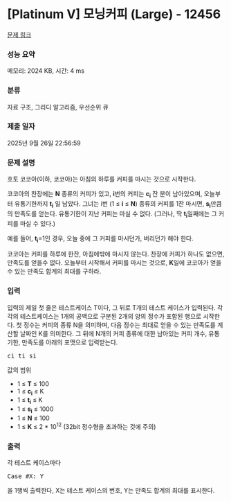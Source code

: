 # [Platinum V] 모닝커피 (Large) - 12456 

[문제 링크](https://www.acmicpc.net/problem/12456) 

### 성능 요약

메모리: 2024 KB, 시간: 4 ms

### 분류

자료 구조, 그리디 알고리즘, 우선순위 큐

### 제출 일자

2025년 9월 26일 22:56:59

### 문제 설명

<p>호토 코코아(이하, 코코아)는 아침의 하루를 커피를 마시는 것으로 시작한다.</p>

<p>코코아의 찬장에는 <strong>N</strong> 종류의 커피가 있고, <strong>i</strong>번의 커피는 <strong>c<sub>i</sub></strong> 잔 분이 남아있으며, 오늘부터 유통기한까지 <strong>t<sub>i</sub></strong> 일 남았다. 그녀는 i번 (1 ≤ <strong>i</strong> ≤ <strong>N</strong>) 종류의 커피를 1잔 마시면, <strong>s<sub>i</sub></strong>만큼의 만족도를 얻는다. 유통기한이 지난 커피는 마실 수 없다. (그러나, 딱 <strong>t<sub>i</sub></strong>일째에는 그 커피를 마실 수 있다.)</p>

<p>예를 들어, <strong>t<sub>i</sub></strong>=1인 경우, 오늘 중에 그 커피를 마시던가, 버리던가 해야 한다.</p>

<p>코코아는 커피를 하루에 한잔, 아침에밖에 마시지 않는다. 찬장에 커피가 하나도 없으면, 만족도를 얻을수 없다. 오늘부터 시작해서 커피를 마시는 것으로, <strong>K</strong>일에 코코아가 얻을수 있는 만족도 합계의 최대를 구하라.</p>

### 입력 

 <p>입력의 제일 첫 줄은 테스트케이스 T이다, 그 뒤로 T개의 테스트 케이스가 입력된다. 각각의 테스트케이스는 1개의 공백으로 구분된 2개의 양의 정수가 포함된 행으로 시작한다.  첫 정수는 커피의 종류 N을 의미하며, 다음 정수는 최대로 얻을 수 있는 만족도를 계산할 날짜인 K를 의미한다. 그 뒤에 N개의 커피 종류에 대한 남아있는 커피 개수, 유통기한, 만족도를 아래의 포맷으로 입력받는다.</p>

<pre>ci ti si</pre>

<p>값의 범위</p>

<ul>
	<li>1 ≤ <strong>T</strong> ≤ 100</li>
	<li>1 ≤ <strong>c<sub>i</sub></strong> ≤ K</li>
	<li>1 ≤ <strong>t<sub>i</sub></strong> ≤ K</li>
	<li>1 ≤ <strong>s<sub>i</sub></strong> ≤ 1000</li>
	<li>1 ≤ <strong>N</strong> ≤ 100</li>
	<li>1 ≤ <strong>K</strong> ≤ 2 * 10<sup>12</sup> (32bit 정수형을 초과하는 것에 주의)</li>
</ul>

### 출력 

 <p>각 테스트 케이스마다</p>

<pre>Case #X: Y</pre>

<p>을 1행씩 출력한다, X는 테스트 케이스의 번호, Y는 만족도 합계의 최대를 표시한다.</p>

